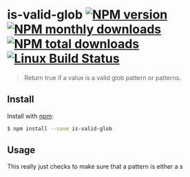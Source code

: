 # is-valid-glob [![NPM version](https://img.shields.io/npm/v/is-valid-glob.svg?style=flat)](https://www.npmjs.com/package/is-valid-glob) [![NPM monthly downloads](https://img.shields.io/npm/dm/is-valid-glob.svg?style=flat)](https://npmjs.org/package/is-valid-glob) [![NPM total downloads](https://img.shields.io/npm/dt/is-valid-glob.svg?style=flat)](https://npmjs.org/package/is-valid-glob) [![Linux Build Status](https://img.shields.io/travis/jonschlinkert/is-valid-glob.svg?style=flat&label=Travis)](https://travis-ci.org/jonschlinkert/is-valid-glob)

> Return true if a value is a valid glob pattern or patterns.

## Install

Install with [npm](https://www.npmjs.com/):

```sh
$ npm install --save is-valid-glob
```

## Usage

This really just checks to make sure that a pattern is either a s